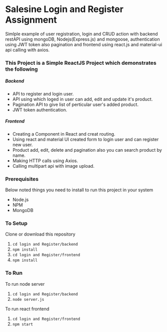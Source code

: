 # Salesine Login and Register Assignment
Simlple example of user registration, login and CRUD action with backend restAPI using mongoDB, Nodejs(Express.js) and mongoose, authentication using JWT token also pagination and frontend using react.js and material-ui api calling with axios.



### This Project is a Simple ReactJS Project which demonstrates the following
##### Backend
- API to register and login user.
- API using which loged in user can add, edit and update it's product.
- Pagination API to give list of perticular user's added product.
- JWT token authentication.

##### Frontend
- Creating a Component in React and creat routing.
- Using react and material UI created form to login user and can register new user.
- Product add, edit, delete and pagination also you can search product by name.
- Making HTTP calls using Axios.
- Calling multipart api with image upload.

### Prerequisites
Below noted things you need to install to run this project in your system

- Node.js
- NPM
- MongoDB

### To Setup
Clone or download this repository

1. `cd login and Register/backend`
2. `npm install`
3. `cd login and Register/frontend`
4. `npm install`

### To Run
To run node server
1. `cd login and Register/backend`
2. `node server.js`

To run react frontend
1. `cd login and Register/frontend`
2. `npm start`




